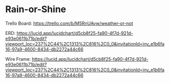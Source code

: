 # Rain-or-Shine


Trello Board: https://trello.com/b/M5RnUAvw/weather-or-not

ERD: https://lucid.app/lucidchart/d5cb8f25-fa90-4f7d-921d-e93e0611b71b/edit?viewport_loc=237%2C44%2C1313%2C816%2C0_0&invitationId=inv_e1b6fa16-97a9-4600-8434-db2272a44c66

Wire Frame: https://lucid.app/lucidchart/d5cb8f25-fa90-4f7d-921d-e93e0611b71b/edit?viewport_loc=237%2C44%2C1313%2C816%2C0_0&invitationId=inv_e1b6fa16-97a9-4600-8434-db2272a44c66

